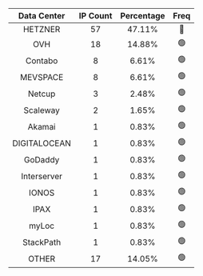 | Data Center | IP Count | Percentage | Freq |
|:------------:|:--------:|:-----------:|:-----:|
| HETZNER | 57 | 47.11% | 🔴 |
| OVH | 18 | 14.88% | 🟢 |
| Contabo | 8 | 6.61% | 🟢 |
| MEVSPACE | 8 | 6.61% | 🟢 |
| Netcup | 3 | 2.48% | 🟢 |
| Scaleway | 2 | 1.65% | 🟢 |
| Akamai | 1 | 0.83% | 🟢 |
| DIGITALOCEAN | 1 | 0.83% | 🟢 |
| GoDaddy | 1 | 0.83% | 🟢 |
| Interserver | 1 | 0.83% | 🟢 |
| IONOS | 1 | 0.83% | 🟢 |
| IPAX | 1 | 0.83% | 🟢 |
| myLoc | 1 | 0.83% | 🟢 |
| StackPath | 1 | 0.83% | 🟢 |
| OTHER | 17 | 14.05% | 🟢 |